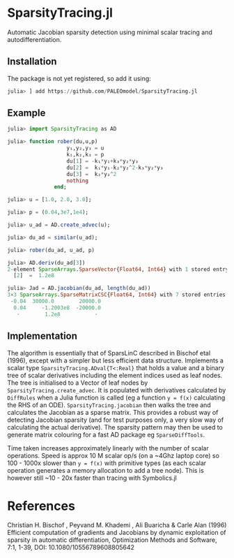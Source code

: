 # SparsityTracing.jl

Automatic Jacobian sparsity detection using minimal scalar tracing and autodifferentiation.

## Installation

The package is not yet registered, so add it using:

```julia
julia> ] add https://github.com/PALEOmodel/SparsityTracing.jl
```

## Example
```julia
julia> import SparsityTracing as AD

julia> function rober(du,u,p)
                   y₁,y₂,y₃ = u
                   k₁,k₂,k₃ = p
                   du[1] = -k₁*y₁+k₃*y₂*y₃
                   du[2] =  k₁*y₁-k₂*y₂^2-k₃*y₂*y₃
                   du[3] =  k₂*y₂^2
                   nothing
               end;

julia> u = [1.0, 2.0, 3.0];

julia> p = (0.04,3e7,1e4);

julia> u_ad = AD.create_advec(u);

julia> du_ad = similar(u_ad);

julia> rober(du_ad, u_ad, p)

julia> AD.deriv(du_ad[3])
2-element SparseArrays.SparseVector{Float64, Int64} with 1 stored entry:
  [2]  =  1.2e8

julia> Jad = AD.jacobian(du_ad, length(du_ad))
3×3 SparseArrays.SparseMatrixCSC{Float64, Int64} with 7 stored entries:
 -0.04  30000.0        20000.0
  0.04     -1.2003e8  -20000.0
   ⋅        1.2e8           ⋅ 

```

## Implementation

The algorithm is essentially that of SparsLinC described in Bischof etal (1996), except with a simpler but less efficient data structure. Implements a scalar type `SparsityTracing.ADval{T<:Real}` that holds a value and a binary tree of scalar derivatives including the element indices used as leaf nodes. The tree is initialised to a Vector of leaf nodes by `SparsityTracing.create_advec`.  It is populated with derivatives calculated by `DiffRules` when a Julia function is called (eg a function `y = f(x)` calculating the RHS of an ODE). `SparsityTracing.jacobian` then walks the tree and calculates the Jacobian as a sparse matrix.  This provides a robust way of detecting Jacobian sparsity (and for test purposes only, a very slow way of calculating the actual derivative).  The sparsity pattern may then be used to generate matrix colouring for a fast AD package eg `SparseDiffTools`. 

Time taken increases approximately linearly with the number of scalar operations. Speed is approx 10 M scalar op/s (on a ~4Ghz laptop core) so 100 - 1000x slower than `y = f(x)` with primitive types (as each scalar operation generates a memory allocation to add a tree node).  This is however still ~10 - 20x faster than tracing with Symbolics.jl     

# References

Christian H. Bischof , Peyvand M. Khademi , Ali Buaricha & Carle Alan (1996) Efficient computation of gradients and Jacobians by dynamic exploitation of sparsity in automatic differentiation, Optimization Methods and Software, 7:1, 1-39, DOI: 10.1080/10556789608805642